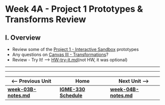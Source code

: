# Week 4A - Project 1 Prototypes & Transforms Review

## I. Overview
- Review some of the [Project 1 - Interactive Sandbox](../projects/project-1.md) prototypes
- Any questions on [Canvas III - Transformations](https://github.com/tonethar/IGME-330-Master/blob/master/notes/canvas-3.md)?
- Review - Try It! --> [HW-try-it.md](https://github.com/tonethar/IGME-330-Master/blob/master/notes/HW-try-it.md)(not HW, it was optional)



<hr><hr>

| <-- Previous Unit | Home | Next Unit -->
| --- | --- | --- 
| [**week-03B-notes.md**](week-03B-notes.md)     |  [**IGME-330 Schedule**](../schedule.md) | [**week-04B-notes.md**](week-04B-notes.md)
